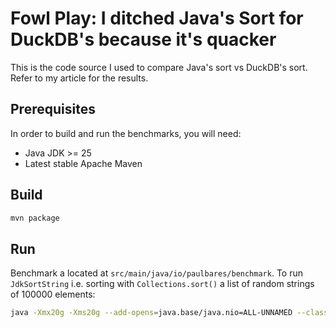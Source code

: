 # Fowl Play: I ditched Java's Sort for DuckDB's because it's quacker
This is the code source I used to compare Java's sort vs DuckDB's sort. Refer to my article for the results.

## Prerequisites
In order to build and run the benchmarks, you will need:

- Java JDK >= 25
- Latest stable Apache Maven

## Build
```bash
mvn package
```

## Run
Benchmark a located at `src/main/java/io/paulbares/benchmark`. To run `JdkSortString` i.e. sorting with `Collections.sort()` a list of random strings of 100000 elements:
```bash
java -Xmx20g -Xms20g --add-opens=java.base/java.nio=ALL-UNNAMED --class-path target/duckdbsort-1.0-SNAPSHOT.jar io.paulbares.benchmark.JdkSortString 100000
```